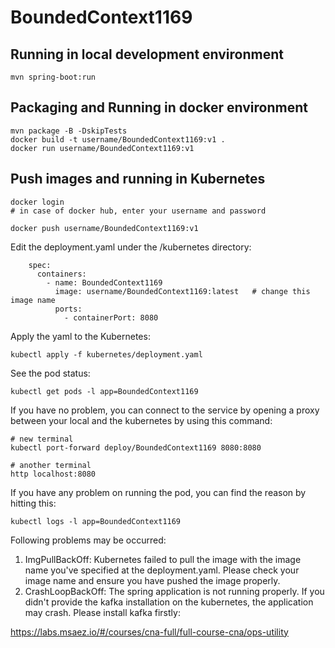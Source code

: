 # BoundedContext1169

## Running in local development environment

```
mvn spring-boot:run
```

## Packaging and Running in docker environment

```
mvn package -B -DskipTests
docker build -t username/BoundedContext1169:v1 .
docker run username/BoundedContext1169:v1
```

## Push images and running in Kubernetes

```
docker login 
# in case of docker hub, enter your username and password

docker push username/BoundedContext1169:v1
```

Edit the deployment.yaml under the /kubernetes directory:
```
    spec:
      containers:
        - name: BoundedContext1169
          image: username/BoundedContext1169:latest   # change this image name
          ports:
            - containerPort: 8080

```

Apply the yaml to the Kubernetes:
```
kubectl apply -f kubernetes/deployment.yaml
```

See the pod status:
```
kubectl get pods -l app=BoundedContext1169
```

If you have no problem, you can connect to the service by opening a proxy between your local and the kubernetes by using this command:
```
# new terminal
kubectl port-forward deploy/BoundedContext1169 8080:8080

# another terminal
http localhost:8080
```

If you have any problem on running the pod, you can find the reason by hitting this:
```
kubectl logs -l app=BoundedContext1169
```

Following problems may be occurred:

1. ImgPullBackOff:  Kubernetes failed to pull the image with the image name you've specified at the deployment.yaml. Please check your image name and ensure you have pushed the image properly.
1. CrashLoopBackOff: The spring application is not running properly. If you didn't provide the kafka installation on the kubernetes, the application may crash. Please install kafka firstly:

https://labs.msaez.io/#/courses/cna-full/full-course-cna/ops-utility

